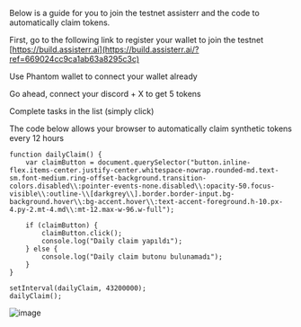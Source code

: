 Below is a guide for you to join the testnet assisterr and the code to automatically claim tokens.

 First, go to the following link to register your wallet to join the testnet
[https://build.assisterr.ai](https://build.assisterr.ai/?ref=669024cc9ca1ab63a8295c3c)

Use Phantom wallet to connect your wallet already

Go ahead, connect your discord + X to get 5 tokens

Complete tasks in the list (simply click)

The code below allows your browser to automatically claim synthetic tokens every 12 hours

    function dailyClaim() {
        var claimButton = document.querySelector("button.inline-flex.items-center.justify-center.whitespace-nowrap.rounded-md.text-sm.font-medium.ring-offset-background.transition-colors.disabled\\:pointer-events-none.disabled\\:opacity-50.focus-visible\\:outline-\\[darkgrey\\].border.border-input.bg-background.hover\\:bg-accent.hover\\:text-accent-foreground.h-10.px-4.py-2.mt-4.md\\:mt-12.max-w-96.w-full");
        
        if (claimButton) {
            claimButton.click();
            console.log("Daily claim yapıldı");
        } else {
            console.log("Daily claim butonu bulunamadı");
        }
    }
    
    setInterval(dailyClaim, 43200000);
    dailyClaim();
![image](https://github.com/ruesandora/Rivalz/assets/101149671/b484022a-82b2-4d92-a2d0-b5be37db345d)
